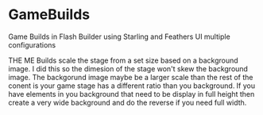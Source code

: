 # GameBuilds
Game Builds in Flash Builder using Starling and Feathers UI multiple configurations

THE ME Builds scale the stage from a set size based on a background image. I did this so the dimesion of the stage won't skew the background image. The backgorund image maybe be a larger scale than the rest of the conent is your game stage has a different ratio than you background. If you have elements in you background that need to be display in full height then create a very wide background and do the reverse if you need full width.
